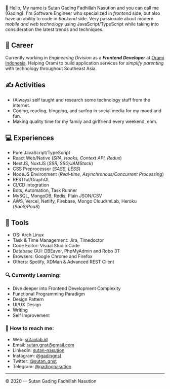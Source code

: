 👋 Hello, My name is Sutan Gading Fadhillah Nasution and you can call me (Gading). I'm Software Engineer who specialized in *frontend* side, but also have an ability to code in *backend* side. Very passionate about modern *mobile and web technology* using JavaScript/TypeScript while taking into consideration the latest trends and techniques.

## 💼 Career
Currently working in *Engineering Division* as a ***Frontend Developer*** at [Orami Indonesia](https://github.com/bilna-dev). Helping Orami to build application services for *simplify parenting* with technology throughout Southeast Asia.

## ✍️ Activities
- (Always) self taught and research some technology stuff from the internet.
- Coding, reading, blogging, and surfng in social media for my mood and fun.
- Making quality time for my family and girlfriend every weekend, ehm.

## 💻 Experiences
- Pure JavaScript/TypeScript
- React Web/Native (*SPA, Hooks, Context API, Redux*)
- NextJS, NuxtJS (*SSR, SSG/JAMStack*)
- CSS Preprocessor (*SASS, LESS*)
- NodeJS Environment (*Real-time, Asynchronous/Concurrent Processing*)
- RESTful/GraphQL
- CI/CD Integration
- Bots, Automation, Task Runner
- MySQL, MongoDB, Redis, Plain JSON/CSV
- AWS, Vercel, Netlify, Firebase, Mongo Cloud/mLab, Heroku (*SaaS/PaaS*)

## 🔧 Tools
- OS: Arch Linux
- Task & Time Management: Jira, Timedoctor
- Code Editor: Visual Studio Code
- Database GUI: DBEaver, PhpMyAdmin and Robo 3T
- Browsers: Google Chrome and Firefox
- Others: Spotify, XDMan & Advanced REST Client

### 🔍 Currently Learning:
- Dive deeper into Frontend Development Complexity
- Functional Programming Paradigm
- Design Pattern
- UI/UX Design
- Writing
- Self Improvement

### 🚀 How to reach me:
- Web: [sutanlab.id](https://sutanlab.id)
- Email: [sutan.gnst@gmail.com](mailto:sutan.gnst@gmail.com)
- LinkedIn: [sutan-nasution](https://www.linkedin.com/in/sutan-nasution/)
- Instagram: [@gadingnst](https://instagram.com/gadingnst)
- Twitter: [@sutan_gnst](https://twitter.com/sutan_gnst)
- Telegram: [@gadingnasution](https://t.me/gadingnasution)

---

© 2020 — Sutan Gading Fadhillah Nasution
